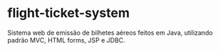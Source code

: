 # flight-ticket-system
Sistema web de emissão de bilhetes aéreos feitos em Java, utilizando padrão MVC, HTML forms, JSP e JDBC.
